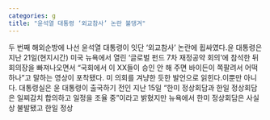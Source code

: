 ```yaml
---
categories: g
title: "윤석열 대통령 ‘외교참사’ 논란 불댕겨"
---
```

두 번째 해외순방에 나선 윤석열 대통령이 잇단 ‘외교참사’ 논란에 휩싸였다.윤 대통령은 지난 21일(현지시간) 미국 뉴욕에서 열린 ‘글로벌 펀드 7차 재정공약 회의’에 참석한 뒤 회의장을 빠져나오면서 “국회에서 이 XX들이 승인 안 해 주면 바이든이 쪽팔려서 어떡하나”고 말하는 영상이 포착됐다. 미 의회를 겨냥한 듯한 발언으로 읽힌다.이뿐만 아니다. 대통령실은 윤 대통령이 출국하기 전인 지난 15일 “한미 정상회담과 한일 정상회담은 일찌감치 합의하고 일정을 조율 중”이라고 밝혔지만 뉴욕에서 한미 정상회담은 사실상 불발됐고 한일 정상